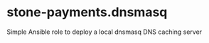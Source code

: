 stone-payments.dnsmasq
===========

Simple Ansible role to deploy a local dnsmasq DNS caching server
